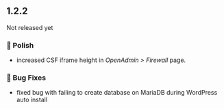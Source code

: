 ## 1.2.2

Not released yet

### 💅 Polish
- increased CSF iframe height in *OpenAdmin > Firewall* page.


### 🐛 Bug Fixes
- fixed bug with failing to create database on MariaDB during WordPress auto install
